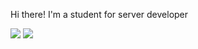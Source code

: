Hi there! I'm a student for server developer 

  

<img src="https://img.shields.io/badge/springboot-6DB33F?style=for-the-badge&logo=Python&logoColor=white">
<img src="https://img.shields.io/badge/mysql-4479A1?style=for-the-badge&logo=Python&logoColor=white">
